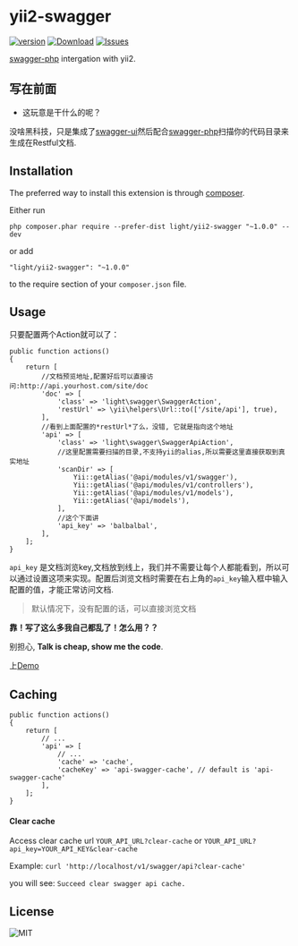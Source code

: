 yii2-swagger
============
[![version](https://img.shields.io/packagist/v/light/yii2-swagger.svg?style=flat-square)](https://packagist.org/packages/light/yii2-swagger)
[![Download](https://img.shields.io/packagist/dt/light/yii2-swagger.svg?style=flat-square)](https://packagist.org/packages/light/yii2-swagger)
[![Issues](https://img.shields.io/github/issues/lichunqiang/yii2-swagger.svg?style=flat-square)](https://github.com/lichunqiang/yii2-swagger/issues)

[swagger-php](https://github.com/zircote/swagger-php) intergation with yii2.

写在前面
--------

* 这玩意是干什么的呢？

没啥黑科技，只是集成了[swagger-ui](https://github.com/swagger-api/swagger-ui)然后配合[swagger-php](https://github.com/zircote/swagger-php)扫描你的代码目录来生成在Restful文档.


Installation
------------

The preferred way to install this extension is through [composer](http://getcomposer.org/download/).

Either run

```
php composer.phar require --prefer-dist light/yii2-swagger "~1.0.0" --dev
```

or add

```
"light/yii2-swagger": "~1.0.0"
```

to the require section of your `composer.json` file.


Usage
-----

只要配置两个Action就可以了：

```
public function actions()
{
    return [
        //文档预览地址,配置好后可以直接访问:http://api.yourhost.com/site/doc
        'doc' => [
            'class' => 'light\swagger\SwaggerAction',
            'restUrl' => \yii\helpers\Url::to(['/site/api'], true),
        ],
        //看到上面配置的*restUrl*了么，没错, 它就是指向这个地址
        'api' => [
            'class' => 'light\swagger\SwaggerApiAction',
            //这里配置需要扫描的目录,不支持yii的alias,所以需要这里直接获取到真实地址
            'scanDir' => [
                Yii::getAlias('@api/modules/v1/swagger'),
                Yii::getAlias('@api/modules/v1/controllers'),
                Yii::getAlias('@api/modules/v1/models'),
                Yii::getAlias('@api/models'),
            ],
            //这个下面讲
            'api_key' => 'balbalbal',
        ],
    ];
}
```

`api_key` 是文档浏览key,文档放到线上，我们并不需要让每个人都能看到，所以可以通过设置这项来实现。配置后浏览文档时需要在右上角的`api_key`输入框中输入配置的值，才能正常访问文档.

> 默认情况下，没有配置的话，可以直接浏览文档


**靠！写了这么多我自己都乱了！怎么用？？**

别担心, **Talk is cheap, show me the code**.


上[Demo](https://github.com/lichunqiang/yii2-swagger-demo)


Caching
-------

```
public function actions()
{
    return [
        // ...
        'api' => [
            // ...
            'cache' => 'cache',
            'cacheKey' => 'api-swagger-cache', // default is 'api-swagger-cache'
        ],
    ];
}
```

#### Clear cache

Access clear cache url `YOUR_API_URL?clear-cache` or `YOUR_API_URL?api_key=YOUR_API_KEY&clear-cache`

Example: `curl 'http://localhost/v1/swagger/api?clear-cache'`

you will see: `Succeed clear swagger api cache.`

License
-------
![MIT](https://img.shields.io/badge/license-MIT-blue.svg?style=flat-square)
